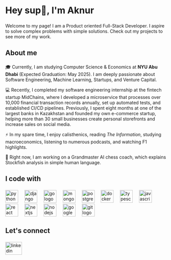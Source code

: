 <h1 align="left">Hey sup👋, I'm Aknur</h1>

###

<p align="left">Welcome to my page! I am a Product oriented Full-Stack Developer. I aspire to solve complex problems with simple solutions. Check out my projects to see more of my work.</p>

###

<h2 align="left">About me</h2>

###

<p align="left">🎓 Currently, I am studying Computer Science & Economics at <b>NYU Abu Dhabi</b> (Expected Graduation: May 2025). I am deeply passionate about Software Engineering, Machine Learning, Startups, and Venture Capital.</p>

<p align="left">💻 Recently, I completed my software engineering internship at the fintech startup MidChains, where I developed a microservice that processes over 10,000 financial transaction records annually, set up automated tests, and established CI/CD pipelines. Previously, I spent eight months at one of the largest banks in Kazakhstan and founded my own e-commerce startup, helping more than 30 small businesses create personal storefronts and increase sales on social media.</p>

<p align="left">⚡ In my spare time, I enjoy calisthenics, reading <i>The Information</i>, studying macroeconomics, listening to numerous podcasts, and watching F1 highlights.</p>

<p align="left">🌱 Right now, I am working on a Grandmaster AI chess coach, which explains Stockfish analysis in simple human language.</p>

###

<h2 align="left">I code with</h2>

###

<div align="left">
  <img src="https://cdn.jsdelivr.net/gh/devicons/devicon/icons/python/python-original.svg" height="40" alt="python logo"  />
  <img width="12" />
  <img src="https://cdn.jsdelivr.net/gh/devicons/devicon/icons/django/django-plain.svg" height="40" alt="django logo"  />
  <img width="12" />
  <img src="https://cdn.jsdelivr.net/gh/devicons/devicon/icons/go/go-original.svg" height="40" alt="go logo"  />
  <img width="12" />
  <img src="https://cdn.jsdelivr.net/gh/devicons/devicon/icons/mongodb/mongodb-original.svg" height="40" alt="mongodb logo"  />
  <img width="12" />
  <img src="https://cdn.jsdelivr.net/gh/devicons/devicon/icons/postgresql/postgresql-original.svg" height="40" alt="postgresql logo"  />
  <img width="12" />
  <img src="https://cdn.jsdelivr.net/gh/devicons/devicon/icons/docker/docker-original.svg" height="40" alt="docker logo"  />
  <img width="12" />
  <img src="https://cdn.jsdelivr.net/gh/devicons/devicon/icons/typescript/typescript-original.svg" height="40" alt="typescript logo"  />
  <img width="12" />
  <img src="https://cdn.jsdelivr.net/gh/devicons/devicon/icons/javascript/javascript-original.svg" height="40" alt="javascript logo"  />
  <img width="12" />
  <img src="https://cdn.jsdelivr.net/gh/devicons/devicon/icons/react/react-original.svg" height="40" alt="react logo"  />
  <img width="12" />
  <img src="https://cdn.jsdelivr.net/gh/devicons/devicon/icons/nextjs/nextjs-original.svg" height="40" alt="nextjs logo"  />
  <img width="12" />
  <img src="https://cdn.jsdelivr.net/gh/devicons/devicon/icons/nodejs/nodejs-original.svg" height="40" alt="nodejs logo"  />
  <img width="12" />
  <img src="https://cdn.jsdelivr.net/gh/devicons/devicon/icons/googlecloud/googlecloud-original.svg" height="40" alt="googlecloud logo"  />
  <img width="12" />
  <img src="https://cdn.jsdelivr.net/gh/devicons/devicon/icons/git/git-original.svg" height="40" alt="git logo"  />
</div>

###

<h2 align="left">Let's connect</h2>

###

<div align="left">
  <a href="https://www.linkedin.com/in/aknur-kassym" target="_blank">
    <img src="https://raw.githubusercontent.com/maurodesouza/profile-readme-generator/master/src/assets/icons/social/linkedin/default.svg" width="52" height="40" alt="linkedin logo"  />
  </a>
</div>

###



